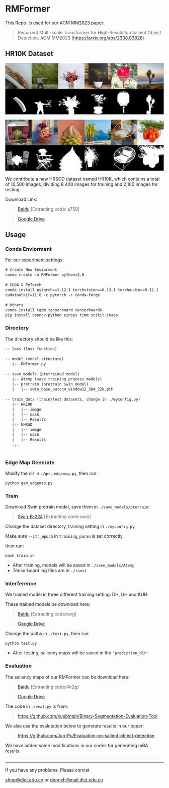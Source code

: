 
# RMFormer

This Repo. is used for our ACM MM2023 paper: 

> Recurrent Multi-scale Transformer for High-Resolution Salient Object Detection, ACM MM2023 (https://arxiv.org/abs/2308.03826)

## HR10K Dataset

![Image](https://github.com/DrowsyMon/RMFormer/blob/main/pic/10k_1.png)

![Image](https://github.com/DrowsyMon/RMFormer/blob/main/pic/10k_2.png)

We contribute a new HRSOD dataset named HR10K, which contains a total of 10,500 images, dividing 8,400 images for training and 2,100 images for testing.

Download Link:


>[Baidu](https://pan.baidu.com/s/1qOqVu-6QWlunua2FCw-hRw) [Extracting code: a750]

>[Google Drive](https://drive.google.com/drive/folders/1LpCkuTX2Efy2tKak3qVz_Uma2-6DEmaN?usp=sharing)

## Usage
### Conda Enviorment
For our experiment settings: 
```
# Create New Enviorment
conda create -n RMFormer python=3.8

# CUDA & PyTorch
conda install pytorch==1.12.1 torchvision==0.13.1 torchaudio==0.12.1 cudatoolkit=11.6 -c pytorch -c conda-forge

# Others
conda install tqdm tensorboard tensorboardX
pip install opencv-python einops timm scikit-image

```





### Directory
The directory should be like this:

````
-- loss (loss function)

-- model (model structure)
   |-- RMFormer.py

-- save_models (pretrained model)
   |-- Atemp (save training process models)
   |-- pretrain (pretrain swin model)
   |   |-- swin_base_patch4_window12_384_22k.pth

-- train_data (train/test datasets, change in ./myconfig.py)
   |-- HR10K
   |   |-- image
   |   |-- mask
   |   |-- Results
   |-- UHRSD
   |   |-- image
   |   |-- mask
   |   |-- Results
   ...
   
````

### Edge Map Generate
Modify the dir in `./gen_edgemap.py`, then run:
```
python gen_edgemap.py
```

### Train


Download Swin pretrain model, save them in `./save_models/pretrain`:

>[Swin-B-224](https://pan.baidu.com/s/1vwJxnJcVqcLZAw9HaqiR6g) [Extracting code:swin]

Change the dataset directory, training setting in `./myconfig.py`

Make sure `--itr_epoch` in `training_param` is set correctly

then run:

```
bash train.sh
```

* After training, models will be saved in `./save_models/Atemp`
* Tensorboard log files are in `./runs1`


### Interference
We trained model in three different training setting: DH, UH and KUH 

These trained models be download here: 

>[Baidu](https://pan.baidu.com/s/1h5hEpEdTHRpXp-QT-ys4dg) [Extracting code:iavg]

>[Google Drive](https://drive.google.com/drive/folders/1avHY7VASvLSsqvT5saU9OBAsbx2oJ0HD?usp=sharing)

Change the paths in `./test.py`, then run:
```
python test.py
```
* After testing, saliency maps will be saved in the `'prediction_dir'`

### Evaluation
The saliency maps of our RMFormer can be download here:

>[Baidu](https://pan.baidu.com/s/1BVj_BaaFX4vz7PlbSDFqcw) [Extracting code:4h2g]

>[Google Drive](https://drive.google.com/file/d/1MZj3Nzz3NSbTWPLSutKcgRXypTdZu_5h/view?usp=sharing)

The code in `./eval.py` is from:
> https://github.com/xuebinqin/Binary-Segmentation-Evaluation-Tool


We also use the evalutation below to generate results in our paper:

> https://github.com/Jun-Pu/Evaluation-on-salient-object-detection


We have added some modifications in our codes for generating mBA results.


---
---

If you have any problems. Please concat

zhpp@dlut.edu.cn or dengxh@mail.dlut.edu.cn